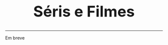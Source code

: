 <div style="text-align: center; margin-top: 2.5rem;">
  <h1 style="font-size: 3rem; font-family:Inter">Séris e Filmes</h1>
</div>

---

Em breve